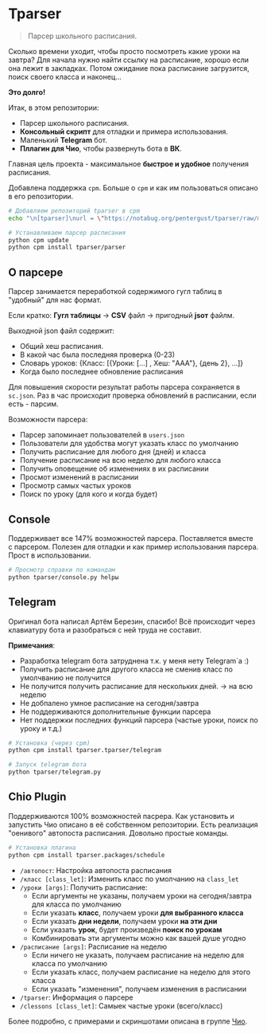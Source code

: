 # Tparser

> Парсер школьного расписания.

Сколько времени уходит, чтобы просто посмотреть какие уроки на завтра?
Для начала нужно найти ссылку на расписание, хорошо если она лежит в закладках.
Потом ожидание пока расписание загрузится, поиск своего класса и наконец...

**Это долго!**

Итак, в этом репозитории:

- Парсер школьного расписания.
- **Консольный скрипт** для отладки и примера использования.
- Маленький **Telegram** бот.
- **Пллагин для Чио**, чтобы развернуть бота в **ВК**.

Главная цель проекта - максимальное **быстрое и удобное** получения расписания.


Добавлена поддержка `cpm`.
Больше о `cpm` и как им пользоваться описано в его репозитории.

```sh
# Добавляем репозиторий tparser в cpm
echo "\n[tparser]\nurl = \"https://notabug.org/pentergust/tparser/raw/master/\"" >> cpm_data/repositories.toml

# Устанавливаем парсер расписания
python cpm update
python cpm install tparser/parser
```


## О парсере

Парсер занимается переработкой содержимого гугл таблиц в "удобный" для нас формат.

Если кратко: **Гугл таблицы** -> **CSV** файл -> пригодный **jsoт** файлм.

Выходной json файл содержит:

- Общий хеш расписания.
- В какой час была последняя проверка (0-23)
- Словарь уроков: {Класс: [{Уроки: [...] , Хеш: "AAA"}, {день 2}, ...]}
- Когда было последнее обновление расписания

Для повышения скорости результат работы парсера сохраняется в `sc.json`.
Раз в час происходит проверка обновлений в расписании, если есть - парсим.

Возможности парсера:

- Парсер запоминает пользователей в `users.json`
- Пользователи для удобства могут указать класс по умолчанию
- Получить расписание для любого дня (дней) и класса
- Получение расписание на всю неделю для любого класса
- Получить оповещение об изменениях в их расписании
- Просмот изменений в расписании
- Просмотр самых частых уроков
- Поиск по уроку (для кого и когда будет)


## Console

Поддерживает все 147% возможностей парсера.
Поставляется вместе с парсером.
Полезен для отладки и как пример использования парсера.
Прост в использовании.

```sh
# Просмотр справки по командам
python tparser/console.py helpы
```

## Telegram

Оригинал бота написал Артём Березин, спасибо!
Всё происходит через клавиатуру бота и разобраться с ней труда не составит.

**Примечания**: 

- Разработка telegram бота затруднена т.к. у меня нету Telegram\`а :)
- Получить расписание для другого класса не сменив класс по умолчванию не получится
- Не получится получить расписание для нескольких дней. -> на всю неделю
- Не добпалено умное расписание на сегодня/завтра
- Не поддерживаются дополнительные функции парсера
- Нет поддержки последних функций парсера (частые уроки, поиск по уроку и т.д.)

```sh
# Установка (через cpm)
python cpm install tparser.tparser/telegram

# Запуск telegram бота
python tparser/telegram.py
```

## Chio Plugin

Поддерживаются 100% возможностей пасрера.
Как установить и запустить Чио описано в её собственном репозитории.
Есть реализация "оенивого" автопоста расписания.
Довольно простые команды.


```sh
# Установка плагина
python cpm install tparser.packages/schedule
```
- `/автопост`: Настройка автопоста расписания
- `/класс [class_let]`: Изменить класс по умолчанию на `class_let`
- `/уроки [args]`: Получить расписание:
  - Если аргументы не указаны, получаем уроки на сегодня/завтра для класса по умолчанию
  - Если указать **класс**, получаем уроки **для выбранного класса**
  - Если указать **дни недели**, получаем уроки **на эти дни**
  - Если указать **урок**, будет произведён **поиск по урокам**
  - Комбинировать эти аргументы можно как вашей душе угодно
- `/расписание [args]`: Расписание на неделю
  - Если ничего не указать, получаем расписание на неделю для класса по умолчанию
  - Если указать класс, получаем расписание на неделю для этого класса
  - Если указать "изменения", получаем изменения в расписании 
- `/tparser`: Информация о парсере
- `/clessons [class_let]`: Самыек частые уроки (всего/класс) 

Более подробно, с примерами и скриншотами описана в группе [Чио](https://vk.com/chiorin).
